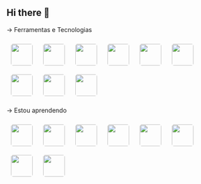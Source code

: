 ## Hi there 👋

-> Ferramentas e Tecnologias


<img src="https://cdn.jsdelivr.net/gh/devicons/devicon@latest/icons/html5/html5-original.svg" width="50" height="50" style="margin: 10px; border-radius: 5px;" />

<img src="https://cdn.jsdelivr.net/gh/devicons/devicon@latest/icons/css3/css3-original.svg" width="50" height="50" style="margin: 10px; border-radius: 5px;" />

<img src="https://cdn.jsdelivr.net/gh/devicons/devicon@latest/icons/javascript/javascript-original.svg" width="50" height="50" style="margin: 10px; border-radius: 5px;" />

<img src="https://cdn.jsdelivr.net/gh/devicons/devicon@latest/icons/mysql/mysql-original-wordmark.svg" width="50" height="50" style="margin: 10px; border-radius: 5px;" />

<img src="https://cdn.jsdelivr.net/gh/devicons/devicon@latest/icons/java/java-original-wordmark.svg" width="50" height="50" style="margin: 10px; border-radius: 5px;" />

<img src="https://cdn.jsdelivr.net/gh/devicons/devicon@latest/icons/eclipse/eclipse-original-wordmark.svg" width="50" height="50" style="margin: 10px; border-radius: 5px;" />

<img src="https://cdn.jsdelivr.net/gh/devicons/devicon@latest/icons/vscode/vscode-original.svg" width="50" height="50" style="margin: 10px; border-radius: 5px;" />

<img src="https://cdn.jsdelivr.net/gh/devicons/devicon@latest/icons/notion/notion-original.svg" width="50" height="50" style="margin: 10px; border-radius: 5px;" />

<img src="https://cdn.jsdelivr.net/gh/devicons/devicon@latest/icons/postman/postman-original.svg" width="50" height="50" style="margin: 10px; border-radius: 5px;" />





-> Estou aprendendo


<img src="https://cdn.jsdelivr.net/gh/devicons/devicon@latest/icons/typescript/typescript-original.svg" width="50" height="50" style="margin: 10px; border-radius: 5px;" />

<img src="https://cdn.jsdelivr.net/gh/devicons/devicon@latest/icons/react/react-original-wordmark.svg" width="50" height="50" style="margin: 10px; border-radius: 5px;" />

<img src="https://cdn.jsdelivr.net/gh/devicons/devicon@latest/icons/nodejs/nodejs-original-wordmark.svg" width="50" height="50" style="margin: 10px; border-radius: 5px;" />

<img src="https://cdn.jsdelivr.net/gh/devicons/devicon@latest/icons/tailwindcss/tailwindcss-original-wordmark.svg" width="50" height="50" style="margin: 10px; border-radius: 5px;" />

<img src="https://cdn.jsdelivr.net/gh/devicons/devicon@latest/icons/vuejs/vuejs-original-wordmark.svg" width="50" height="50" style="margin: 10px; border-radius: 5px;" />

<img src="https://cdn.jsdelivr.net/gh/devicons/devicon@latest/icons/ruby/ruby-original-wordmark.svg" width="50" height="50" style="margin: 10px; border-radius: 5px;" />

<img src="https://cdn.jsdelivr.net/gh/devicons/devicon@latest/icons/git/git-original.svg" width="50" height="50" style="margin: 10px; border-radius: 5px;" />

<img src="https://cdn.jsdelivr.net/gh/devicons/devicon@latest/icons/postgresql/postgresql-original-wordmark.svg" width="50" height="50" style="margin: 10px; border-radius: 5px;" />
